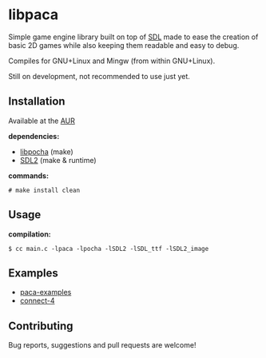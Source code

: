# libpaca

Simple game engine library built on top of [SDL](https://libsdl.org) 
made to ease the creation of basic 2D games while also keeping
them readable and easy to debug.

Compiles for GNU+Linux and Mingw (from within GNU+Linux).

Still on development, not recommended to use just yet.

## Installation

Available at the [AUR](
https://aur.archlinux.org/packages/libpaca)

**dependencies:**

- [libpocha](https://gitlab.com/ICanOnlySuffer/libpocha) (make)
- [SDL2](https://libsdl.org/download-2.0.php) (make & runtime)

**commands:**

	# make install clean

## Usage

**compilation:**

	$ cc main.c -lpaca -lpocha -lSDL2 -lSDL_ttf -lSDL2_image

## Examples

- [paca-examples](https://gitlab.com/ICanOnlySuffer/paca-examples)
- [connect-4](https://gitlab.com/ICanOnlySuffer/connect-4)

## Contributing

Bug reports, suggestions and pull requests are welcome!

